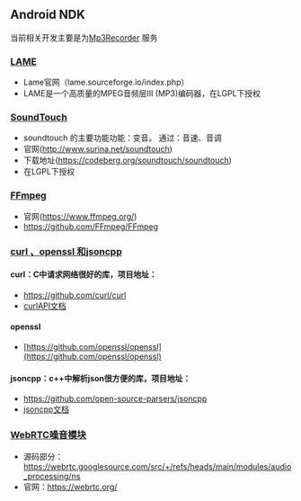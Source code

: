 ## Android NDK

当前相关开发主要是为[Mp3Recorder](https://github.com/SheTieJun/Mp3Recorder) 服务

### [LAME](lame)

- Lame官网（lame.sourceforge.io/index.php）
- LAME是一个高质量的MPEG音频层III (MP3)编码器，在LGPL下授权

### [SoundTouch](soundTouch)

- soundtouch 的主要功能功能：变音。  通过：音速、音调
- 官网(http://www.surina.net/soundtouch)
- 下载地址(https://codeberg.org/soundtouch/soundtouch)
- 在LGPL下授权

### [FFmpeg](ffmpeg)

- 官网(https://www.ffmpeg.org/)
- https://github.com/FFmpeg/FFmpeg


### [curl 、openssl 和jsoncpp](tools)
#### curl：C中请求网络很好的库，项目地址：
- https://github.com/curl/curl
- [curlAPI文档](https://curl.se/libcurl/c/)

#### openssl
- [https://github.com/openssl/openssl](https://github.com/openssl/openssl)

#### jsoncpp：c++中解析json很方便的库，项目地址：
- https://github.com/open-source-parsers/jsoncpp
- [jsoncpp文档](http://open-source-parsers.github.io/jsoncpp-docs/doxygen/index.html)

### [WebRTC噪音模块](webrtc-ns)
- 源码部分：https://webrtc.googlesource.com/src/+/refs/heads/main/modules/audio_processing/ns
- 官网：https://webrtc.org/